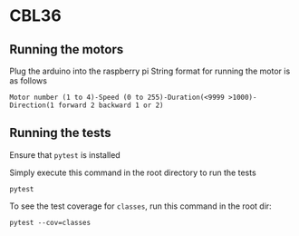 # CBL36

## Running the motors
Plug the arduino into the raspberry pi
String format for running the motor is as follows
```
Motor number (1 to 4)-Speed (0 to 255)-Duration(<9999 >1000)-Direction(1 forward 2 backward 1 or 2) 
```
## Running the tests

Ensure that `pytest` is installed

Simply execute this command in the root directory to run the tests
```
pytest
```

To see the test coverage for `classes`, run this command in the root dir:
```
pytest --cov=classes
```